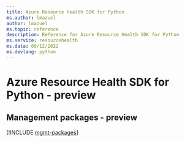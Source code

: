 ```yaml
---
title: Azure Resource Health SDK for Python
ms.author: lmazuel
author: lmazuel
ms.topic: reference
description: Reference for Azure Resource Health SDK for Python
ms.service: resourcehealth
ms.data: 09/12/2022
ms.devlang: python
---
```

# Azure Resource Health SDK for Python - preview

## Management packages - preview
[!INCLUDE [mgmt-packages](resource-health-mgmt-index.md)]